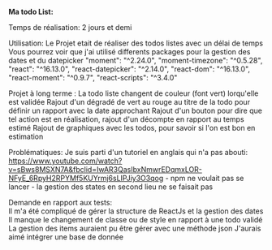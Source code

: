 **Ma todo List:**

Temps de réalisation:
    2 jours et demi

Utilisation:
    Le Projet etait de réaliser des todos listes avec un délai de temps
    Vous pourrez voir que j'ai utilisé differents packages pour la gestion des dates et du datepicker
    "moment": "^2.24.0",
    "moment-timezone": "^0.5.28",
    "react": "^16.13.0",
    "react-datepicker": "^2.14.0",
    "react-dom": "^16.13.0",
    "react-moment": "^0.9.7",
    "react-scripts": "^3.4.0"

Projet à long terme :
	La todo liste changent de couleur (font vert) lorqu'elle est validée
	Rajout d'un dégradé de vert au rouge au titre de la todo pour définir un rapport avec la date approchant
	Rajout d'un bouton pour dire que tel action est en réalisation, rajout d'un décompte en rapport au temps estimé
	Rajout de graphiques avec les todos, pour savoir si l'on est bon en estimation

Problématiques:
	Je suis parti d'un tutoriel en anglais qui n'a pas abouti:
		https://www.youtube.com/watch?v=sBws8MSXN7A&fbclid=IwAR3QasIbxNmwrEDqmxLOR-NFyE_6RpyH2RPYMf5KUYrmj6sLIPJiy3O3qog
	- npm ne voulait pas se lancer
	- la gestion des states en second lieu ne se faisait pas

Demande en rapport aux tests:	
	Il m'a été compliqué de gérer la structure de ReactJs et la gestion des dates
	Il manque le changement de classe ou de style en rapport à une todo validé
	La gestion des items auraient pu être gérer avec une méthode json
	J'aurais aimé intégrer une base de donnée